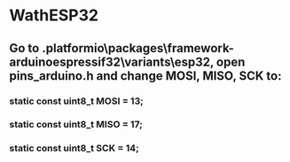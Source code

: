  # WathESP32


## Go to .platformio\packages\framework-arduinoespressif32\variants\esp32, open pins_arduino.h and change MOSI, MISO, SCK to: 

### static const uint8_t MOSI  = 13;
### static const uint8_t MISO  = 17;
### static const uint8_t SCK   = 14;
